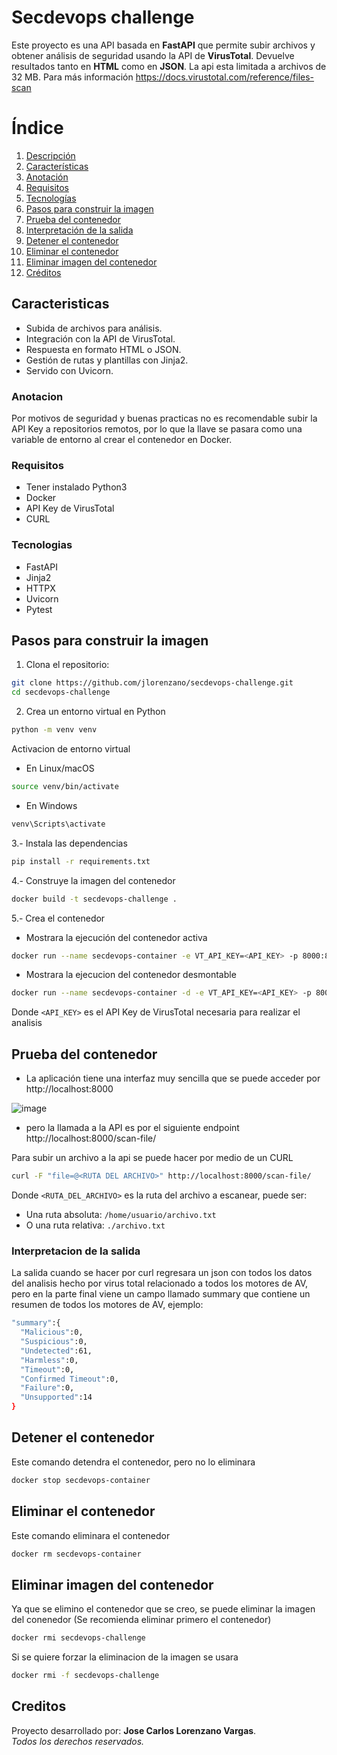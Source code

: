 # Secdevops challenge

Este proyecto es una API basada en **FastAPI** que permite subir archivos y obtener análisis de seguridad usando la API de **VirusTotal**. Devuelve resultados tanto en **HTML** como en **JSON**.
La api esta limitada a archivos de 32 MB. Para más información https://docs.virustotal.com/reference/files-scan

# Índice
1.  [Descripción](#secdevops-challenge)
2.  [Características](#caracteristicas)
3.  [Anotación](#anotacion)
4.  [Requisitos](#requisitos)
5.  [Tecnologías](#tecnologias)
6.  [Pasos para construir la imagen](#pasos-para-construir-la-imagen)
7.  [Prueba del contenedor](#prueba-del-contenedor)
8.  [Interpretación de la salida](#interpretacion-de-la-salida)
9.  [Detener el contenedor](#detener-el-contenedor)
10. [Eliminar el contenedor](#eliminar-el-contenedor)
11. [Eliminar imagen del contenedor](#eliminar-imagen-del-contenedor)
12. [Créditos](#creditos) 

## Caracteristicas
- Subida de archivos para análisis.
- Integración con la API de VirusTotal.
- Respuesta en formato HTML o JSON.
- Gestión de rutas y plantillas con Jinja2.
- Servido con Uvicorn.

### Anotacion
Por motivos de seguridad y buenas practicas no es recomendable subir la API Key a repositorios remotos, por lo que la llave se pasara como una variable de entorno al crear el contenedor en Docker.

### Requisitos
- Tener instalado Python3
- Docker
- API Key de VirusTotal
- CURL

### Tecnologias
* FastAPI
* Jinja2
* HTTPX
* Uvicorn
* Pytest

## Pasos para construir la imagen
1. Clona el repositorio:

```bash
git clone https://github.com/jlorenzano/secdevops-challenge.git
cd secdevops-challenge
```

2. Crea un entorno virtual en Python

```bash
python -m venv venv
```
Activacion de entorno virtual
* En Linux/macOS
```bash
source venv/bin/activate
```
* En Windows
```bash
venv\Scripts\activate
```

3.- Instala las dependencias

```bash
pip install -r requirements.txt
```

4.- Construye la imagen del contenedor
```bash
docker build -t secdevops-challenge .
```

5.- Crea el contenedor 
* Mostrara la ejecución del contenedor activa
```bash
docker run --name secdevops-container -e VT_API_KEY=<API_KEY> -p 8000:8000 secdevops-challenge:latest
```
* Mostrara la ejecucion del contenedor desmontable
```bash
docker run --name secdevops-container -d -e VT_API_KEY=<API_KEY> -p 8000:8000 secdevops-challenge:latest
```
Donde `<API_KEY>` es el API Key de VirusTotal necesaria para realizar el analisis

## Prueba del contenedor
* La aplicación tiene una interfaz muy sencilla que se puede acceder por http://localhost:8000

![image](https://github.com/user-attachments/assets/741e48ee-d7ef-411c-9f60-91b04477ed9c)

* pero la llamada a la API es por el siguiente endpoint http://localhost:8000/scan-file/

Para subir un archivo a la api se puede hacer por medio de un CURL
```bash
curl -F "file=@<RUTA DEL ARCHIVO>" http://localhost:8000/scan-file/      
```
Donde `<RUTA_DEL_ARCHIVO>` es la ruta del archivo a escanear, puede ser:  
- Una ruta absoluta: `/home/usuario/archivo.txt`  
- O una ruta relativa: `./archivo.txt`

### Interpretacion de la salida
La salida cuando se hacer por curl regresara un json con todos los datos del analisis hecho por virus total relacionado a todos los motores de AV, pero en la parte final viene un campo llamado summary que contiene un resumen de todos los motores de AV, ejemplo:
```bash
"summary":{
  "Malicious":0,
  "Suspicious":0,
  "Undetected":61,
  "Harmless":0,
  "Timeout":0,
  "Confirmed Timeout":0,
  "Failure":0,
  "Unsupported":14
}
```

## Detener el contenedor
Este comando detendra el contenedor, pero no lo eliminara
```bash
docker stop secdevops-container
```

## Eliminar el contenedor
Este comando eliminara el contenedor
```bash
docker rm secdevops-container
```

## Eliminar imagen del contenedor
Ya que se elimino el contenedor que se creo, se puede eliminar la imagen del conenedor (Se recomienda eliminar primero el contenedor)
```bash
docker rmi secdevops-challenge
```
Si se quiere forzar la eliminacion de la imagen se usara
```bash
docker rmi -f secdevops-challenge
```

## Creditos
Proyecto desarrollado por: **Jose Carlos Lorenzano Vargas**.  
*Todos los derechos reservados.*
